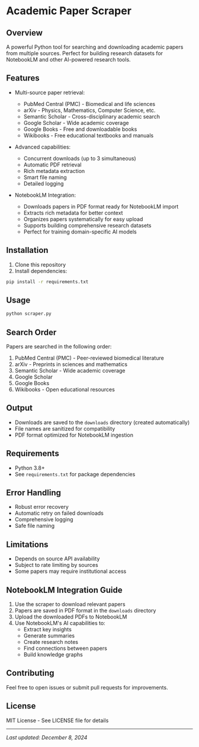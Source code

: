 # Academic Paper Scraper

## Overview
A powerful Python tool for searching and downloading academic papers from multiple sources. Perfect for building research datasets for NotebookLM and other AI-powered research tools.

## Features
- Multi-source paper retrieval:
  - PubMed Central (PMC) - Biomedical and life sciences
  - arXiv - Physics, Mathematics, Computer Science, etc.
  - Semantic Scholar - Cross-disciplinary academic search
  - Google Scholar - Wide academic coverage
  - Google Books - Free and downloadable books
  - Wikibooks - Free educational textbooks and manuals

- Advanced capabilities:
  - Concurrent downloads (up to 3 simultaneous)
  - Automatic PDF retrieval
  - Rich metadata extraction
  - Smart file naming
  - Detailed logging

- NotebookLM Integration:
  - Downloads papers in PDF format ready for NotebookLM import
  - Extracts rich metadata for better context
  - Organizes papers systematically for easy upload
  - Supports building comprehensive research datasets
  - Perfect for training domain-specific AI models

## Installation

1. Clone this repository
2. Install dependencies:
```bash
pip install -r requirements.txt
```

## Usage

```bash
python scraper.py
```

## Search Order

Papers are searched in the following order:
1. PubMed Central (PMC) - Peer-reviewed biomedical literature
2. arXiv - Preprints in sciences and mathematics
3. Semantic Scholar - Wide academic coverage
4. Google Scholar
5. Google Books
6. Wikibooks - Open educational resources

## Output

- Downloads are saved to the `downloads` directory (created automatically)
- File names are sanitized for compatibility
- PDF format optimized for NotebookLM ingestion

## Requirements

- Python 3.8+
- See `requirements.txt` for package dependencies

## Error Handling

- Robust error recovery
- Automatic retry on failed downloads
- Comprehensive logging
- Safe file naming

## Limitations

- Depends on source API availability
- Subject to rate limiting by sources
- Some papers may require institutional access

## NotebookLM Integration Guide

1. Use the scraper to download relevant papers
2. Papers are saved in PDF format in the `downloads` directory
3. Upload the downloaded PDFs to NotebookLM
4. Use NotebookLM's AI capabilities to:
   - Extract key insights
   - Generate summaries
   - Create research notes
   - Find connections between papers
   - Build knowledge graphs

## Contributing

Feel free to open issues or submit pull requests for improvements.

## License

MIT License - See LICENSE file for details

---
*Last updated: December 8, 2024*